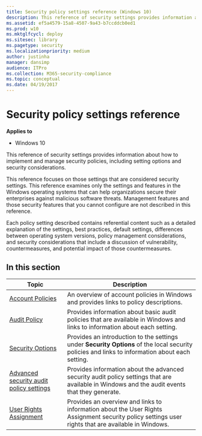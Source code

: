 ```yaml
---
title: Security policy settings reference (Windows 10)
description: This reference of security settings provides information about how to implement and manage security policies, including setting options and security considerations.
ms.assetid: ef5a4579-15a8-4507-9a43-b7ccddcb0ed1
ms.prod: w10
ms.mktglfcycl: deploy
ms.sitesec: library
ms.pagetype: security
ms.localizationpriority: medium
author: justinha
manager: dansimp
audience: ITPro
ms.collection: M365-security-compliance
ms.topic: conceptual
ms.date: 04/19/2017
---
```


# Security policy settings reference

**Applies to**
-   Windows 10

This reference of security settings provides information about how to implement and manage security policies, including setting options and security considerations.

This reference focuses on those settings that are considered security settings. This reference examines only the settings and features in the Windows operating systems that can help organizations secure their enterprises against malicious software threats. Management features and those security features that you cannot configure are not described in this reference.

Each policy setting described contains referential content such as a detailed explanation of the settings, best practices, default settings, differences between operating system versions, policy management considerations, and security considerations that include a discussion of vulnerability, countermeasures, and potential impact of those countermeasures.

## In this section

| Topic | Description |
| - | - |
| [Account Policies](account-policies.md) | An overview of account policies in Windows and provides links to policy descriptions.| 
| [Audit Policy](audit-policy.md) | Provides information about basic audit policies that are available in Windows and links to information about each setting.| 
| [Security Options](security-options.md) | Provides an introduction to the settings under **Security Options** of the local security policies and links to information about each setting.| 
| [Advanced security audit policy settings](secpol-advanced-security-audit-policy-settings.md) | Provides information about the advanced security audit policy settings that are available in Windows and the audit events that they generate.| 
| [User Rights Assignment](user-rights-assignment.md) | Provides an overview and links to information about the User Rights Assignment security policy settings user rights that are available in Windows.  |
 
 

